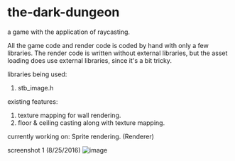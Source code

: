 # the-dark-dungeon
a game with the application of raycasting.

All the game code and render code is coded by hand with only a few libraries. The render code is written without external libraries, but the asset loading does use external libraries, since it's a bit tricky.

libraries being used:
1. stb_image.h 
 
existing features:
 1. texture mapping for wall rendering. 
 2. floor & ceiling casting along with texture mapping.

currently working on: Sprite rendering. (Renderer)
 
 screenshot 1 (8/25/2016) 
![image](https://cloud.githubusercontent.com/assets/16845654/17989412/e3b28ef6-6ae1-11e6-8c19-44c8a2f1dd0e.png)
